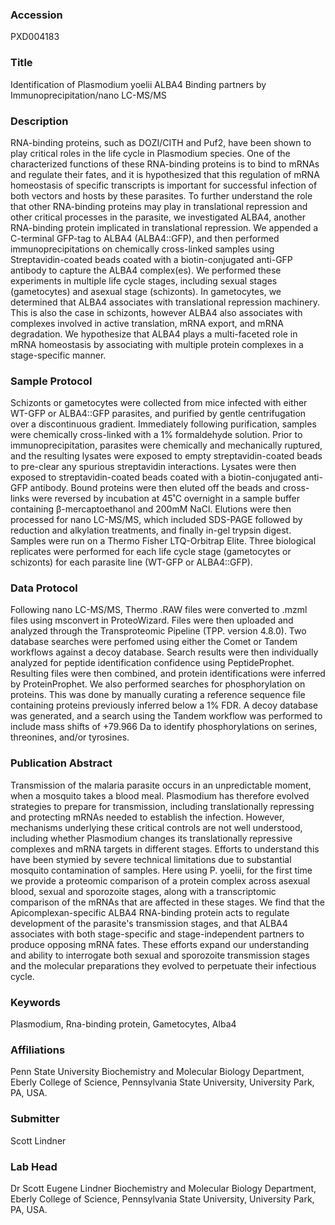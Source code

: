 ### Accession
PXD004183

### Title
Identification of Plasmodium yoelii ALBA4 Binding partners by Immunoprecipitation/nano LC-MS/MS

### Description
RNA-binding proteins, such as DOZI/CITH and Puf2, have been shown to play critical roles in the life cycle in Plasmodium species. One of the characterized functions of these RNA-binding proteins is to bind to mRNAs and regulate their fates, and it is hypothesized that this regulation of mRNA homeostasis of specific transcripts is important for successful infection of both vectors and hosts by these parasites. To further understand the role that other RNA-binding proteins may play in translational repression and other critical processes in the parasite, we investigated ALBA4, another RNA-binding protein implicated in translational repression. We appended a C-terminal GFP-tag to ALBA4 (ALBA4::GFP), and then performed immunoprecipitations on chemically cross-linked samples using Streptavidin-coated beads coated with a biotin-conjugated anti-GFP antibody to capture the ALBA4 complex(es). We performed these experiments in multiple life cycle stages, including sexual stages (gametocytes) and asexual stage (schizonts). In gametocytes, we determined that ALBA4 associates with translational repression machinery. This is also the case in schizonts, however ALBA4 also associates with complexes involved in active translation, mRNA export, and mRNA degradation. We hypothesize that ALBA4 plays a multi-faceted role in mRNA homeostasis by associating with multiple protein complexes in a stage-specific manner.

### Sample Protocol
Schizonts or gametocytes were collected from mice infected with either WT-GFP or ALBA4::GFP parasites, and purified by gentle centrifugation over a discontinuous gradient. Immediately following purification, samples were chemically cross-linked with a 1% formaldehyde solution. Prior to immunoprecipitation, parasites were chemically and mechanically ruptured, and the resulting lysates were exposed to empty streptavidin-coated beads to pre-clear any spurious streptavidin interactions. Lysates were then exposed to streptavidin-coated beads coated with a biotin-conjugated anti-GFP antibody. Bound proteins were then eluted off the beads and cross-links were reversed by incubation at 45˚C overnight in a sample buffer containing β-mercaptoethanol and 200mM NaCl. Elutions were then processed for nano LC-MS/MS, which included SDS-PAGE followed by reduction and alkylation treatments, and finally in-gel trypsin digest. Samples were run on a Thermo Fisher LTQ-Orbitrap Elite. Three biological replicates were performed for each life cycle stage (gametocytes or schizonts) for each parasite line (WT-GFP or ALBA4::GFP).

### Data Protocol
Following nano LC-MS/MS, Thermo .RAW files were converted to .mzml files using msconvert in ProteoWizard. Files were then uploaded and analyzed through the Transproteomic Pipeline (TPP. version 4.8.0). Two database searches were perfomed using either the Comet or Tandem workflows against a decoy database. Search results were then individually analyzed for peptide identification confidence using PeptideProphet. Resulting files were then combined, and protein identifications were inferred by ProteinProphet. We also performed searches for phosphorylation on proteins. This was done by manually curating a reference sequence file containing proteins previously inferred below a 1% FDR. A decoy database was generated, and a search using the Tandem workflow was performed to include mass shifts of +79.966 Da to identify phosphorylations on serines, threonines, and/or tyrosines.

### Publication Abstract
Transmission of the malaria parasite occurs in an unpredictable moment, when a mosquito takes a blood meal. Plasmodium has therefore evolved strategies to prepare for transmission, including translationally repressing and protecting mRNAs needed to establish the infection. However, mechanisms underlying these critical controls are not well understood, including whether Plasmodium changes its translationally repressive complexes and mRNA targets in different stages. Efforts to understand this have been stymied by severe technical limitations due to substantial mosquito contamination of samples. Here using P. yoelii, for the first time we provide a proteomic comparison of a protein complex across asexual blood, sexual and sporozoite stages, along with a transcriptomic comparison of the mRNAs that are affected in these stages. We find that the Apicomplexan-specific ALBA4 RNA-binding protein acts to regulate development of the parasite's transmission stages, and that ALBA4 associates with both stage-specific and stage-independent partners to produce opposing mRNA fates. These efforts expand our understanding and ability to interrogate both sexual and sporozoite transmission stages and the molecular preparations they evolved to perpetuate their infectious cycle.

### Keywords
Plasmodium, Rna-binding protein, Gametocytes, Alba4

### Affiliations
Penn State University
Biochemistry and Molecular Biology Department, Eberly College of Science, Pennsylvania State University, University Park, PA, USA.

### Submitter
Scott Lindner

### Lab Head
Dr Scott Eugene Lindner
Biochemistry and Molecular Biology Department, Eberly College of Science, Pennsylvania State University, University Park, PA, USA.


